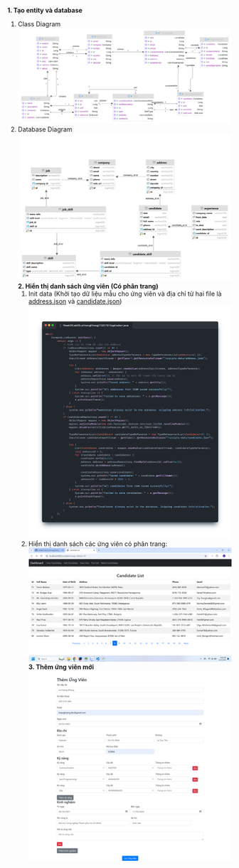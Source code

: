 **1. Tạo entity và database**
   1. Class Diagram
      ![](./assets/class-diagram.png)
   2. Database Diagram
      ![Candidate List Screenshot](./assets/database-diagram.png)
**2. Hiển thị danh sách ứng viên (Có phân trang)**
      1. Init data (Khởi tạo dữ liệu mẫu cho ứng viên và địa chỉ từ hai file là [address.json](./src/main/resources/scripts-data/address.json) và [candidate.json](./src/main/resources/scripts-data/candidate.json)) 
         ![Candidate List Screenshot](./assets/init_data.png)
      2. Hiển thị danh sách các ứng viên có phân trang:
         ![Candidate List Screenshot](./assets/1_list_candidate.png)
**3. Thêm ứng viên mới**
![Add Candidate Screenshot](./assets/add-candidate.png)